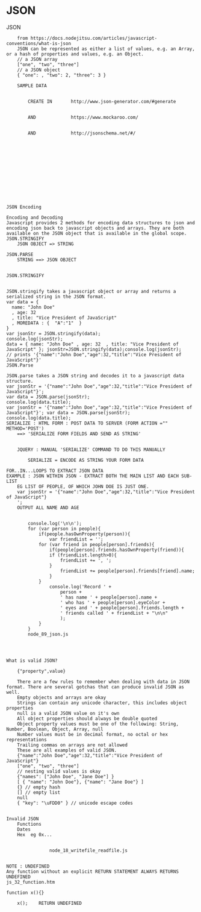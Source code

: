 # JSON

JSON
    
    	from https://docs.nodejitsu.com/articles/javascript-conventions/what-is-json
    	JSON can be represented as either a list of values, e.g. an Array, or a hash of properties and values, e.g. an Object.
    	// a JSON array
    	["one", "two", "three"]
    	// a JSON object
    	{ "one": , "two": 2, "three": 3 }
    	
    	SAMPLE DATA 
    	
    	
    		CREATE IN 		http://www.json-generator.com/#generate
    		
    		
    		AND				https://www.mockaroo.com/
    		
    	
    		AND 			http://jsonschema.net/#/
    		
    		 	
    		
    		
    		
    		
    	
    	
    	
    	
    	
    	
    	
    JSON Encoding
    
    Encoding and Decoding
    Javascript provides 2 methods for encoding data structures to json and encoding json back to javascript objects and arrays. They are both available on the JSON object that is available in the global scope.
    JSON.STRINGIFY
    	JSON OBJECT => STRING
    	
    JSON.PARSE
    	STRING ==> JSON OBJECT
    	
    	
    JSON.STRINGIFY
    
    		
    JSON.stringify takes a javascript object or array and returns a serialized string in the JSON format.
    var data = {
      name: "John Doe"
      , age: 32
      , title: "Vice President of JavaScript"
      , MOREDATA : {  "A":"1"  } 
    }
    var jsonStr = JSON.stringify(data);
    console.log(jsonStr);
    data = { name: "John Doe" , age: 32  , title: "Vice President of JavaScript" }; jsonStr=JSON.stringify(data);console.log(jsonStr);
    // prints '{"name":"John Doe","age":32,"title":"Vice President of JavaScript"}'
    JSON.Parse
    
    JSON.parse takes a JSON string and decodes it to a javascript data structure.
    var jsonStr = '{"name":"John Doe","age":32,"title":"Vice President of JavaScript"}';
    var data = JSON.parse(jsonStr);
    console.log(data.title);
    var jsonStr = '{"name":"John Doe","age":32,"title":"Vice President of JavaScript"}'; var data = JSON.parse(jsonStr); console.log(data.title);
    SERIALIZE : HTML FORM : POST DATA TO SERVER (FORM ACTION ="" METHOD='POST')
    	==> 'SERIALIZE FORM FIELDS AND SEND AS STRING'
    	
    	
    	JQUERY : MANUAL 'SERIALIZE' COMMAND TO DO THIS MANUALLY 
    	
    		SERIALIZE = ENCODE AS STRING YOUR FORM DATA
    	
    FOR..IN...LOOPS TO EXTRACT JSON DATA 
    EXAMPLE : JSON WITHIN JSON - EXTRACT BOTH THE MAIN LIST AND EACH SUB-LIST 
    	EG LIST OF PEOPLE, OF WHICH JOHN DOE IS JUST ONE.
    	var jsonStr = '{"name":"John Doe","age":32,"title":"Vice President of JavaScript"}
    	';
    	OUTPUT ALL NAME AND AGE 
    		
    		
    		console.log('\n\n');
    		for (var person in people){
    			if(people.hasOwnProperty(person)){
    				var friendList = '';
    			for (var friend in people[person].friends){
    				if(people[person].friends.hasOwnProperty(friend)){
    				if (friendList.length>0){
    					friendList += ', ';
    				}
    					friendList += people[person].friends[friend].name;
    				}
    			}
    				console.log('Record ' + 
    					person +  
    					' has name ' + people[person].name + 
    					' who has ' + people[person].eyeColor + 
    					' eyes and ' + people[person].friends.length + 
    					' friends called ' + friendList + "\n\n"
    					);
    			}
    		}
    		node_89_json.js 
    		
    		
    		
    		
    What is valid JSON?
    	
    	{"property",value}
    	
    	There are a few rules to remember when dealing with data in JSON format. There are several gotchas that can produce invalid JSON as well.
    	Empty objects and arrays are okay
    	Strings can contain any unicode character, this includes object properties
    	null is a valid JSON value on it's own
    	All object properties should always be double quoted
    	Object property values must be one of the following: String, Number, Boolean, Object, Array, null
    	Number values must be in decimal format, no octal or hex representations
    	Trailing commas on arrays are not allowed
    	These are all examples of valid JSON.
    	{"name":"John Doe","age":32,"title":"Vice President of JavaScript"}
    	["one", "two", "three"]
    	// nesting valid values is okay
    	{"names": ["John Doe", "Jane Doe"] }
    	[ { "name": "John Doe"}, {"name": "Jane Doe"} ]
    	{} // empty hash
    	[] // empty list
    	null
    	{ "key": "\uFDD0" } // unicode escape codes
    	
    	
    Invalid JSON 
    	Functions
    	Dates
    	Hex  eg 0x...
    	
    	
    				node_18_writefile_readfile.js
    	
    	
    NOTE : UNDEFINED 
    Any function without an explicit RETURN STATEMENT ALWAYS RETURNS UNDEFINED 
    js_32_function.htm 
    	
    function x(){}
    	
    	x();    RETURN UNDEFINED